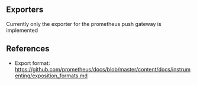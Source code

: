 ## Exporters

Currently only the exporter for the prometheus push gateway is implemented


## References
* Export format: https://github.com/prometheus/docs/blob/master/content/docs/instrumenting/exposition_formats.md
